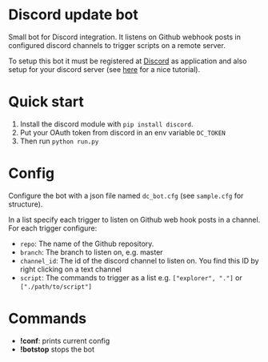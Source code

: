 # Discord update bot
Small bot for Discord integration. It listens on Github webhook posts in configured 
discord channels to trigger scripts on a remote server.

To setup this bot it must be registered at [Discord](https://discord.com) as application
and also setup for your discord server (see [here](https://realpython.com/how-to-make-a-discord-bot-python/#creating-an-application) for a nice tutorial).

# Quick start
1. Install the discord module with ``pip install discord``.
2. Put your OAuth token from discord in an env variable ``DC_TOKEN``
3. Then run ```python run.py```

# Config
Configure the bot with a json file named ``dc_bot.cfg`` (see ``sample.cfg`` for structure).

In a list specify each trigger to listen on Github web hook posts in a channel. For each
trigger configure:
* ``repo``: The name of the Github repository.
* ``branch``: The branch to listen on, e.g. master
* ``channel_id``: The id of the discord channel to listen on. You find this ID by right clicking on a text channel
* ``script``: The commands to trigger as a list e.g. ``["explorer", "."]`` or ``["./path/to/script"]``

# Commands
* **!conf**: prints current config
* **!botstop** stops the bot